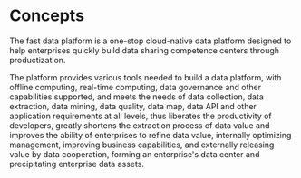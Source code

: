 # Concepts

The fast data platform is a one-stop cloud-native data platform designed to help enterprises quickly build data sharing competence centers through productization.

The platform provides various tools needed to build a data platform, with offline computing, real-time computing, data governance and other capabilities supported, and meets the needs of data collection, data extraction, data mining, data quality, data map, data API and other application requirements at all levels, thus liberates the productivity of developers, greatly shortens the extraction process of data value and improves the ability of enterprises to refine data value, internally optimizing management, improving business capabilities, and externally releasing value by data cooperation, forming an enterprise's data center and precipitating enterprise data assets.
